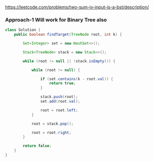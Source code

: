 https://leetcode.com/problems/two-sum-iv-input-is-a-bst/description/

### Approach-1 Will work for Binary Tree also

```java
class Solution {
    public boolean findTarget(TreeNode root, int k) {

        Set<Integer> set = new HashSet<>();

        Stack<TreeNode> stack = new Stack<>();

        while (root != null || !stack.isEmpty()) {

            while (root != null) {

                if (set.contains(k - root.val)) {
                    return true;
                }

                stack.push(root);
                set.add(root.val);

                root = root.left;
            }

            root = stack.pop();

            root = root.right;
        }

        return false;
    }
}
```